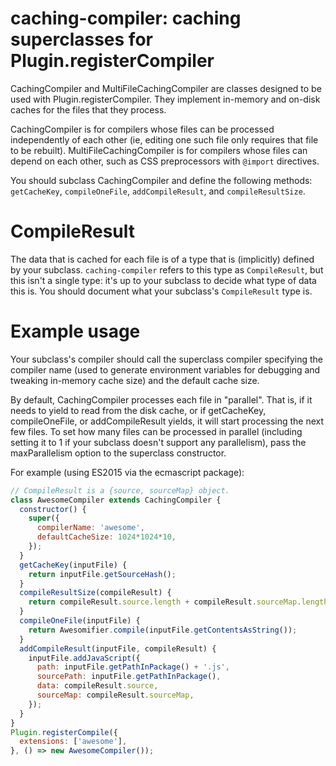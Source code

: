 # caching-compiler: caching superclasses for Plugin.registerCompiler

CachingCompiler and MultiFileCachingCompiler are classes designed to be used
with Plugin.registerCompiler. They implement in-memory and on-disk caches for
the files that they process.

CachingCompiler is for compilers whose files can be processed independently of
each other (ie, editing one such file only requires that file to be
rebuilt). MultiFileCachingCompiler is for compilers whose files can depend on
each other, such as CSS preprocessors with `@import` directives.

You should subclass CachingCompiler and define the
following methods: `getCacheKey`, `compileOneFile`, `addCompileResult`, and
`compileResultSize`.

# CompileResult

The data that is cached for each file is of a type that is (implicitly) defined
by your subclass. `caching-compiler` refers to this type as `CompileResult`, but
this isn't a single type: it's up to your subclass to decide what type of data
this is.  You should document what your subclass's `CompileResult` type is.

# Example usage

Your subclass's compiler should call the superclass compiler specifying the
compiler name (used to generate environment variables for debugging and tweaking
in-memory cache size) and the default cache size.

By default, CachingCompiler processes each file in "parallel". That is, if it
needs to yield to read from the disk cache, or if getCacheKey, compileOneFile,
or addCompileResult yields, it will start processing the next few files. To set
how many files can be processed in parallel (including setting it to 1 if your
subclass doesn't support any parallelism), pass the maxParallelism option to the
superclass constructor.

For example (using ES2015 via the ecmascript package):

```js
// CompileResult is a {source, sourceMap} object.
class AwesomeCompiler extends CachingCompiler {
  constructor() {
    super({
      compilerName: 'awesome',
      defaultCacheSize: 1024*1024*10,
    });
  }
  getCacheKey(inputFile) {
    return inputFile.getSourceHash();
  }
  compileResultSize(compileResult) {
    return compileResult.source.length + compileResult.sourceMap.length;
  }
  compileOneFile(inputFile) {
    return Awesomifier.compile(inputFile.getContentsAsString());
  }
  addCompileResult(inputFile, compileResult) {
    inputFile.addJavaScript({
      path: inputFile.getPathInPackage() + '.js',
      sourcePath: inputFile.getPathInPackage(),
      data: compileResult.source,
      sourceMap: compileResult.sourceMap,
    });
  }
}
Plugin.registerCompile({
  extensions: ['awesome'],
}, () => new AwesomeCompiler());
```
